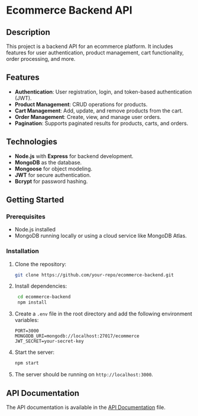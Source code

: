 # Ecommerce Backend API

## Description
This project is a backend API for an ecommerce platform. It includes features for user authentication, product management, cart functionality, order processing, and more.

## Features
- **Authentication**: User registration, login, and token-based authentication (JWT).
- **Product Management**: CRUD operations for products.
- **Cart Management**: Add, update, and remove products from the cart.
- **Order Management**: Create, view, and manage user orders.
- **Pagination**: Supports paginated results for products, carts, and orders.

## Technologies
- **Node.js** with **Express** for backend development.
- **MongoDB** as the database.
- **Mongoose** for object modeling.
- **JWT** for secure authentication.
- **Bcrypt** for password hashing.

## Getting Started

### Prerequisites
- Node.js installed
- MongoDB running locally or using a cloud service like MongoDB Atlas.

### Installation
1. Clone the repository:
   ```bash
   git clone https://github.com/your-repo/ecommerce-backend.git
   ```
2. Install dependencies:
   ```bash
    cd ecommerce-backend
    npm install
    ```
3. Create a `.env` file in the root directory and add the following environment variables:
    ```env
    PORT=3000
    MONGODB_URI=mongodb://localhost:27017/ecommerce
    JWT_SECRET=your-secret-key
    ```
4. Start the server:
    ```bash
    npm start
    ```
5. The server should be running on `http://localhost:3000`.

## API Documentation
The API documentation is available in the [API Documentation](./Ecommerce_API_Documentation.md) file.
